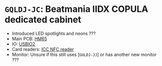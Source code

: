 # `GQLDJ-JC`: Beatmania IIDX COPULA dedicated cabinet

* Introduced LED spotlights and neons ???
* Main PCB: [HM65](../boards.md#hm65)
* IO: [USBIO2](../io.md#usbio2)
* Card readers: [ICC NFC reader](../io.md#icc)
* Monitor: Unsure if this still uses [`GULDJ-JJ`] or has another new monitor ???
